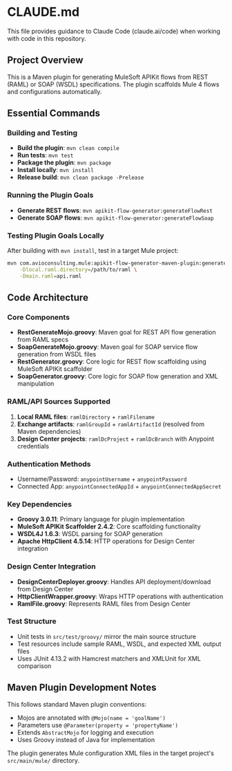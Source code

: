# CLAUDE.md

This file provides guidance to Claude Code (claude.ai/code) when working with code in this repository.

## Project Overview

This is a Maven plugin for generating MuleSoft APIKit flows from REST (RAML) or SOAP (WSDL) specifications. The plugin scaffolds Mule 4 flows and configurations automatically.

## Essential Commands

### Building and Testing
- **Build the plugin**: `mvn clean compile`
- **Run tests**: `mvn test`
- **Package the plugin**: `mvn package`
- **Install locally**: `mvn install`
- **Release build**: `mvn clean package -Prelease`

### Running the Plugin Goals
- **Generate REST flows**: `mvn apikit-flow-generator:generateFlowRest`
- **Generate SOAP flows**: `mvn apikit-flow-generator:generateFlowSoap`

### Testing Plugin Goals Locally
After building with `mvn install`, test in a target Mule project:
```bash
mvn com.avioconsulting.mule:apikit-flow-generator-maven-plugin:generateFlowRest \
    -Dlocal.raml.directory=/path/to/raml \
    -Dmain.raml=api.raml
```

## Code Architecture

### Core Components
- **RestGenerateMojo.groovy**: Maven goal for REST API flow generation from RAML specs
- **SoapGenerateMojo.groovy**: Maven goal for SOAP service flow generation from WSDL files
- **RestGenerator.groovy**: Core logic for REST flow scaffolding using MuleSoft APIKit scaffolder
- **SoapGenerator.groovy**: Core logic for SOAP flow generation and XML manipulation

### RAML/API Sources Supported
1. **Local RAML files**: `ramlDirectory` + `ramlFilename`
2. **Exchange artifacts**: `ramlGroupId` + `ramlArtifactId` (resolved from Maven dependencies)  
3. **Design Center projects**: `ramlDcProject` + `ramlDcBranch` with Anypoint credentials

### Authentication Methods
- Username/Password: `anypointUsername` + `anypointPassword`
- Connected App: `anypointConnectedAppId` + `anypointConnectedAppSecret`

### Key Dependencies
- **Groovy 3.0.11**: Primary language for plugin implementation
- **MuleSoft APIKit Scaffolder 2.4.2**: Core scaffolding functionality
- **WSDL4J 1.6.3**: WSDL parsing for SOAP generation
- **Apache HttpClient 4.5.14**: HTTP operations for Design Center integration

### Design Center Integration
- **DesignCenterDeployer.groovy**: Handles API deployment/download from Design Center
- **HttpClientWrapper.groovy**: Wraps HTTP operations with authentication
- **RamlFile.groovy**: Represents RAML files from Design Center

### Test Structure
- Unit tests in `src/test/groovy/` mirror the main source structure
- Test resources include sample RAML, WSDL, and expected XML output files
- Uses JUnit 4.13.2 with Hamcrest matchers and XMLUnit for XML comparison

## Maven Plugin Development Notes

This follows standard Maven plugin conventions:
- Mojos are annotated with `@Mojo(name = 'goalName')`
- Parameters use `@Parameter(property = 'propertyName')`
- Extends `AbstractMojo` for logging and execution
- Uses Groovy instead of Java for implementation

The plugin generates Mule configuration XML files in the target project's `src/main/mule/` directory.